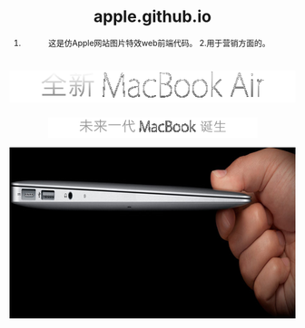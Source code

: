 # apple.github.io
 1. 这是仿Apple网站图片特效web前端代码。
 2.用于营销方面的。
 <!DOCTYPE HTML PUBLIC "-//W3C//DTD HTML 4.0 Transitional//EN">
<html xmlns="http://www.w3.org/1999/xhtml">
<head>
<meta http-equiv="Content-Type" content="text/html; charset=utf-8" />
<title>Apple淡入淡出效果代码</title>
<SCRIPT type=text/javascript src="js/prototype.js"></SCRIPT>
<SCRIPT type=text/javascript src="js/scriptaculous.js"></SCRIPT>
<SCRIPT type=text/javascript src="js/browserdetect.js"></SCRIPT>
<SCRIPT type=text/javascript src="js/apple_core.js"></SCRIPT>
<SCRIPT type=text/javascript src="js/ac_blackout.js"></SCRIPT>
<SCRIPT type=text/javascript>
		var blackout = new AC.Blackout('billboard', 'macbookair20101020', {
			showWhenReferredByApple: false,
			showOnce: true
		});
		blackout.addImage('images/macbookair_hero_blackout20101020.jpg', { offsets: [42, 197], dimensions: [1108, 302] });
		blackout.addImage('images/macbookair_title20101020.png', { offsets: [232, 54], dimensions: [516, 57] });
</SCRIPT>
<LINK rel=stylesheet type=text/css href="css/apple.css">
</head>
<body style="text-align:center">

<DIV class=main>
  <DIV id=billboard class=billboard>
    <DIV class=black> <A class=block href="http://www.apple.com/" target="_blank">
      <H1><IMG alt="MacBook Air" src="img/macbookair_title20101020.png" width=516 height=57></H1>
      <P><IMG alt="MacBook" src="img/lrtk.png" width=369 height=36></P>
      <IMG class=hero alt="" src="img/macbookair_hero20101020.jpg" width=937 height=302></A> </DIV>
  </DIV>
</DIV>
</body>
</html>

